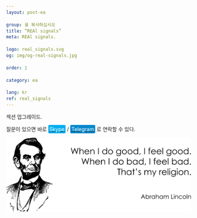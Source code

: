 ```yaml
---
layout: post-ea

group: 을 복사하십시오
title: “REAl signals”
meta: REAl signals.

logo: real_signals.svg
og: img/og-real-signals.jpg

order: 1

category: ea

lang: kr
ref: real_signals
---
```


섹션 업그레이드.

질문이 있으면 바로 <a href="skype:chutkoy89?call" target="_blank"><span style="background-color:#00aff0; color:white; padding:3px; border-radius: 3px">Skype</span></a> / <a href="https://t.me/chutkoy" target="_blank"><span style="background-color:#0088cc; color:white; padding:3px; border-radius: 3px">Telegram</span></a> 로 연락할 수 있다.

<a data-fancybox="gallery" href="/img/programming/Lincoln.png"><img src="/img/programming/Lincoln.png" alt=""></a>
